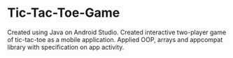 # Tic-Tac-Toe-Game
Created using Java on Android Studio. Created interactive two-player game of tic-tac-toe as a mobile application. Applied OOP, arrays and appcompat library with specification on app activity. 
